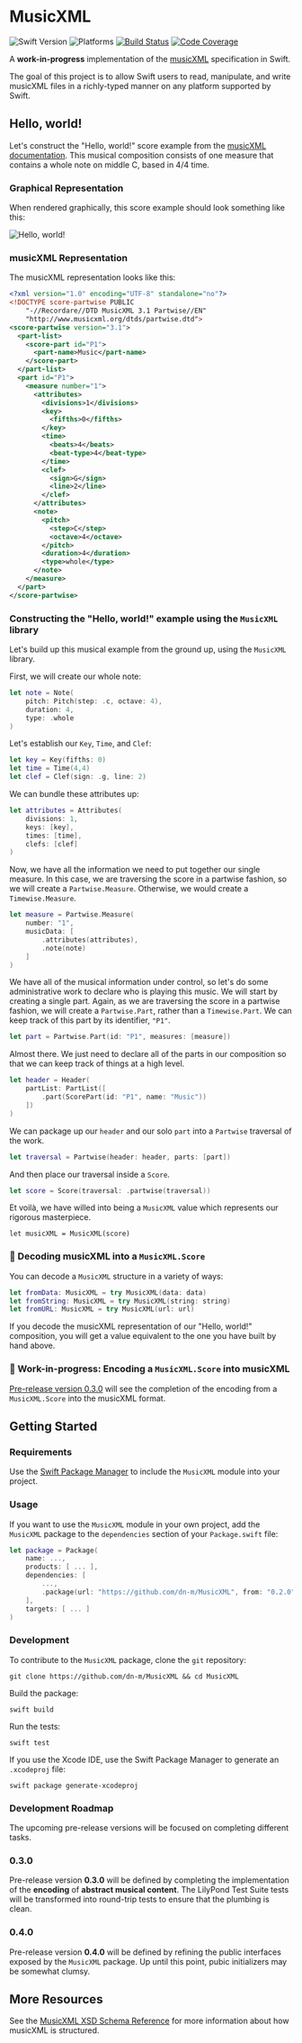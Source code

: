 # MusicXML

![Swift Version](https://img.shields.io/badge/Swift-5.1-orange.svg)
![Platforms](https://img.shields.io/badge/platform-linux%20%7C%20macOS%20%7C%20iOS%20%7C%20watchOS%20%7C%20tvOS-lightgrey)
[![Build Status](https://travis-ci.org/dn-m/MusicXML.svg?branch=latest)](https://travis-ci.org/dn-m/MusicXML)
[![Code Coverage](https://codecov.io/gh/dn-m/MusicXML/branch/latest/graph/badge.svg)](https://codecov.io/github/dn-m/MusicXML)

A **work-in-progress** implementation of the [musicXML](https://www.musicxml.com) specification in Swift.

The goal of this project is to allow Swift users to read, manipulate, and write musicXML files in a richly-typed manner on any platform supported by Swift.

## Hello, world!

Let's construct the "Hello, world!" score example from the [musicXML documentation](https://www.musicxml.com/tutorial/hello-world/). This musical composition consists of one measure that contains a whole note on middle C, based in 4/4 time.

### Graphical Representation

When rendered graphically, this score example should look something like this:

![Hello, world!](Documentation/hello_world.gif)

### musicXML Representation

The musicXML representation looks like this:

```XML
<?xml version="1.0" encoding="UTF-8" standalone="no"?>
<!DOCTYPE score-partwise PUBLIC
    "-//Recordare//DTD MusicXML 3.1 Partwise//EN"
    "http://www.musicxml.org/dtds/partwise.dtd">
<score-partwise version="3.1">
  <part-list>
    <score-part id="P1">
      <part-name>Music</part-name>
    </score-part>
  </part-list>
  <part id="P1">
    <measure number="1">
      <attributes>
        <divisions>1</divisions>
        <key>
          <fifths>0</fifths>
        </key>
        <time>
          <beats>4</beats>
          <beat-type>4</beat-type>
        </time>
        <clef>
          <sign>G</sign>
          <line>2</line>
        </clef>
      </attributes>
      <note>
        <pitch>
          <step>C</step>
          <octave>4</octave>
        </pitch>
        <duration>4</duration>
        <type>whole</type>
      </note>
    </measure>
  </part>
</score-partwise>
```

### Constructing the "Hello, world!" example using the `MusicXML` library

Let's build up this musical example from the ground up, using the `MusicXML` library. 

First, we will create our whole note:

```Swift
let note = Note(
    pitch: Pitch(step: .c, octave: 4), 
    duration: 4, 
    type: .whole
)
```

Let's establish our `Key`, `Time`, and `Clef`:

```Swift
let key = Key(fifths: 0)
let time = Time(4,4)
let clef = Clef(sign: .g, line: 2)
```

We can bundle these attributes up:

```Swift
let attributes = Attributes(
    divisions: 1,
    keys: [key],
    times: [time],
    clefs: [clef]
)
```

Now, we have all the information we need to put together our single measure. In this case, we are traversing the score in a partwise fashion, so we will create a `Partwise.Measure`. Otherwise, we would create a `Timewise.Measure`.

```Swift
let measure = Partwise.Measure(
    number: "1",
    musicData: [
        .attributes(attributes),
        .note(note)
    ]
)
```

We have all of the musical information under control, so let's do some administrative work to declare who is playing this music. We will start by creating a single part. Again, as we are traversing the score in a partwise fashion, we will create a `Partwise.Part`, rather than a `Timewise.Part`. We can keep track of this part by its identifier, `"P1"`.

```Swift
let part = Partwise.Part(id: "P1", measures: [measure])
```

Almost there. We just need to declare all of the parts in our composition so that we can keep track of things at a high level.

```Swift
let header = Header(
    partList: PartList([
        .part(ScorePart(id: "P1", name: "Music"))
    ])
)
```

We can package up our `header` and our solo `part` into a `Partwise` traversal of the work.

```Swift
let traversal = Partwise(header: header, parts: [part])
```

And then place our traversal inside a `Score`.

```Swift
let score = Score(traversal: .partwise(traversal))

```

Et voilà, we have willed into being a `MusicXML` value which represents our rigorous masterpiece.

```
let musicXML = MusicXML(score)
```

### 🧬 Decoding musicXML into a `MusicXML.Score`

You can decode a `MusicXML` structure in a variety of ways:

```Swift
let fromData: MusicXML = try MusicXML(data: data)
let fromString: MusicXML = try MusicXML(string: string)
let fromURL: MusicXML = try MusicXML(url: url)
```

If you decode the musicXML representation of our "Hello, world!" composition, you will get a value equivalent to the one you have built by hand above.

### 🚧 Work-in-progress: Encoding a `MusicXML.Score` into musicXML

[Pre-release version 0.3.0](https://github.com/dn-m/MusicXML/milestone/1) will see the completion of the encoding from a `MusicXML.Score` into the musicXML format.


## Getting Started

### Requirements

Use the [Swift Package Manager](https://swift.org/package-manager/) to include the `MusicXML` module into your project.

### Usage

If you want to use the `MusicXML` module in your own project, add the `MusicXML` package to the `dependencies` section of your `Package.swift` file:

```Swift
let package = Package(
    name: ...,
    products: [ ... ],
    dependencies: [
        ...,
        .package(url: "https://github.com/dn-m/MusicXML", from: "0.2.0")
    ],
    targets: [ ... ]
)
```

### Development

To contribute to the `MusicXML` package, clone the `git` repository:

```
git clone https://github.com/dn-m/MusicXML && cd MusicXML
```

Build the package:

```
swift build
```

Run the tests:

```
swift test
```

If you use the Xcode IDE, use the Swift Package Manager to generate an `.xcodeproj` file:

```
swift package generate-xcodeproj
```

### Development Roadmap

The upcoming pre-release versions will be focused on completing different tasks.

### 0.3.0

Pre-release version **0.3.0** will be defined by completing the implementation of the **encoding** of **abstract musical content**. The LilyPond Test Suite tests will be transformed into round-trip tests to ensure that the plumbing is clean.

### 0.4.0

Pre-release version **0.4.0** will be defined by refining the public interfaces exposed by the `MusicXML` package. Up until this point, pubic initializers may be somewhat clumsy.


## More Resources

See the [MusicXML XSD Schema Reference](http://usermanuals.musicxml.com/MusicXML/MusicXML.htm#MusicXMLReference.htm%3FTocPath%3DMusicXML%2520Reference%7C_____0) for more information about how musicXML is structured.
